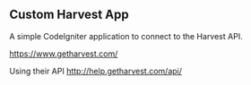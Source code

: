 
Custom Harvest App
---------------------------
A simple CodeIgniter application to connect to the Harvest API.

https://www.getharvest.com/

Using their API
http://help.getharvest.com/api/

